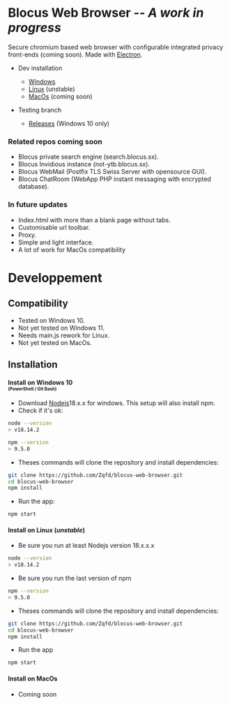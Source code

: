 # Blocus Web Browser ***-- A work in progress***

Secure chromium based web browser with configurable integrated privacy front-ends (coming soon).
Made with [Electron](https://github.com/electron/electron).

- Dev installation
    - [Windows](#installwin)
    - [Linux](#installdeb) (unstable)
    - [MacOs](#installmac) (coming soon)

- Testing branch
    - [Releases](https://github.com/Zqfd/blocus-web-browser/releases) (Windows 10 only)


### Related repos coming soon

- Blocus private search engine (search.blocus.sx).
- Blocus Invidious instance (not-ytb.blocus.sx).
- Blocus WebMail (Postfix TLS Swiss Server with opensource GUI).
- Blocus ChatRoom (WebApp PHP instant messaging with encrypted database).


### In future updates

- Index.html with more than a blank page without tabs.
- Customisable url toolbar.
- Proxy.
- Simple and light interface.
- A lot of work for MacOs compatibility

# Developpement

## Compatibility
- Tested on Windows 10.
- Not yet tested on Windows 11.
- Needs main.js rework for Linux.
- Not yet tested on MacOs.

## <a name="install">Installation<a>

#### <a name="installwin">Install on Windows 10</a><br><span style="font-size:10px;">(PowerShell / Git Bash)</span>

- Download [Nodejs](https://nodejs.org/en/download/)18.x.x for windows. This setup will also install npm.
- Check if it's ok:
```sh
node --version
> v18.14.2
```
```sh
npm --version
> 9.5.0
```

- Theses commands will clone the repository and install dependencies:<br>
```sh
git clone https://github.com/Zqfd/blocus-web-browser.git
cd blocus-web-browser
npm install
```

- Run the app:
```sh
npm start
```

#### <a name="installdeb">Install on Linux</a> (*unstable*)
- Be sure you run at least Nodejs version 18.x.x.x
```sh
node --version
> v18.14.2
```
- Be sure you run the last version of npm
```sh
npm --version
> 9.5.0
```
- Theses commands will clone the repository and install dependencies:
```sh
git clone https://github.com/Zqfd/blocus-web-browser.git
cd blocus-web-browser
npm install
```
- Run the app
```sh
npm start
```

#### <a name="installmac">Install on MacOs</a>

- Coming soon


